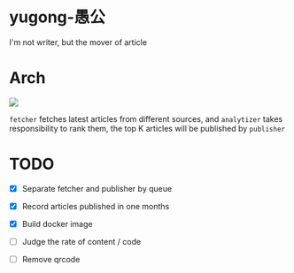 # yugong-愚公
I'm not writer, but the mover of article

# Arch

![](http://ojiqea97q.bkt.clouddn.com/content/distribution/Screen%20Shot%202018-03-03%20at%2021.29.06.png)

`fetcher` fetches latest articles from different sources, and `analytizer`
takes responsibility to rank them, the top K articles will be published by `publisher` 


# TODO

 - [x] Separate fetcher and  publisher by queue
 - [x] Record articles published in one months
 - [x] Build docker image
 - [ ] Judge the rate of content / code
 - [ ] Remove qrcode

